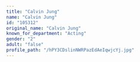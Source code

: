 ```yaml
---
title: "Calvin Jung"
name: "Calvin Jung"
id: "105312"
original_name: "Calvin Jung"
known_for_department: "Acting"
gender: "2"
adult: "false"
profile_path: "/hPY3CDslinNWRPazEdAeIqwjcYj.jpg"
---
```


